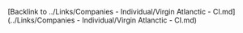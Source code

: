 

[Backlink to ../Links/Companies - Individual/Virgin Atlanctic - CI.md](../Links/Companies - Individual/Virgin Atlanctic - CI.md)